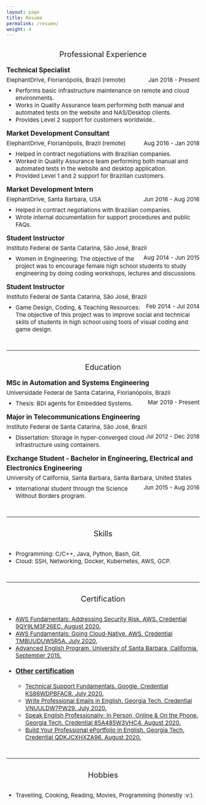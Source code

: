 ```yaml
---
layout: page
title: Resume
permalink: /resume/
weight: 4
---
```


<style>
p
{
  margin:0;
  padding:0;
  font-size:15px;
  line-height:25px;
}

pt
{
   font-size:20px; 
}

pp
{
   font-size:17px; 
}

ul li
{
 font-size:15px;
}
</style>


<br>
<center><pt>Professional Experience</pt></center>
<br>

<pp><strong>Technical Specialist</strong></pp>
<p>
  <span style="float: left">ElephantDrive, Florianópolis, Brazil (remote)</span>
  <span style="float: right">Jan 2018 - Present</span>
</p> 
<br>
<ul>
  <li>Performs basic infrastructure maintenance on remote and cloud environments.</li>
  <li>Works in Quality Assurance team performing both manual and automated tests on the website and NAS/Desktop clients.</li>
  <li>Provides Level 2 support for customers worldwide..</li>
</ul>

<pp><strong>Market Development Consultant</strong></pp>
<p>
  <span style="float: left">ElephantDrive, Florianópolis, Brazil (remote)</span>
  <span style="float: right">Aug 2016 - Jan 2018</span>
</p> 
<br>
<ul>
  <li>Helped in contract negotiations with Brazilian companies.</li>
  <li>Worked in Quality Assurance team performing both manual and automated tests in the website and desktop application.</li>
  <li>Provided Level 1 and 2 support for Brazilian customers.</li>
</ul>

<pp><strong>Market Development Intern</strong></pp>
<p>
  <span style="float: left">ElephantDrive, Santa Barbara, USA</span>
  <span style="float: right">Jun 2016 - Aug 2016</span>
</p> 
<br>
<ul>
  <li>Helped in contract negotiations with Brazilian companies.</li>
  <li>Wrote internal documentation for support procedures and public FAQs.</li>
</ul>

<pp><strong>Student Instructor</strong></pp>
<p>
  <span style="float: left">Instituto Federal de Santa Catarina, São José, Brazil</span>
  <span style="float: right">Aug 2014 - Jun 2015</span>
</p>
<br>
<ul>
  <li>Women in Engineering: The objective of the project was to encourage female high school students to study engineering by doing coding workshops, lectures and discussions.</li>
</ul>

<pp><strong>Student Instructor</strong></pp>
<p>
  <span style="float: left">Instituto Federal de Santa Catarina, São José, Brazil</span>
  <span style="float: right">Feb 2014 - Jul 2014</span>
</p>
<br>
<ul>
<li>Game Design, Coding, & Teaching Resources: The objective of this project was to improve social and technical skills of students in high school using tools of visual coding and game design.</li>
</ul>

<br>

----

<br>
<center><pt>Education</pt></center>
<br>

<pp><strong>MSc in Automation and Systems Engineering</strong></pp>
<p>
  <span style="float: left">Universidade Federal de Santa Catarina, Florianópolis, Brazil</span>
  <span style="float: right">Mar 2019 - Present</span>
</p>
<br>
<ul>
    <li>Thesis: BDI agents for Embedded Systems.</li>
</ul>


<pp><strong>Major in Telecommunications Engineering</strong></pp>
<p>
  <span style="float: left">Instituto Federal de Santa Catarina, São José, Brazil</span>
  <span style="float: right">Jul 2012 - Dec 2018</span>
</p>
<br>
<ul>
    <li>Dissertation: Storage in hyper-converged cloud infrastructure using containers.</li>
</ul>

<pp><strong>Exchange Student - Bachelor in Engineering, Electrical and Electronics Engineering</strong></pp>
<p>
  <span style="float: left">University of California, Santa Barbara, Santa Barbara, United States</span>
  <span style="float: right">Jun 2015 - Aug 2016</span>
</p>
<br>
<ul>
    <li>International student through the Science Without Borders program.</li>
</ul>

<br>

----

<br>
<center><pt>Skills</pt></center>
<br>

<ul>
    <li>Programming: C/C++, Java, Python, Bash, Git.</li>
    <li>Cloud: SSH, Networking, Docker, Kubernetes, AWS, GCP.</li>
</ul>

<br>

----

<br>
<center><pt>Certification</pt></center>
<br>

<ul>
    <li><a href="https://coursera.org/verify/9QY9LM3F26EC">AWS Fundamentals: Addressing Security Risk. AWS. Credential 9QY9LM3F26EC. August 2020.</a></li>
    <li><a href="https://coursera.org/verify/TMBUUDUW5R5A">AWS Fundamentals: Going Cloud-Native. AWS. Credential TMBUUDUW5R5A. July 2020.</a></li>
    <li><a href="https://professional.ucsb.edu/">Advanced English Program. University of Santa Barbara, California. September 2015.</a></li>
    <li>
        <div class="panel-group">
            <div class="panel panel-default">
                <div class="panel-heading">
                <h4 class="panel-title">
                    <a data-toggle="collapse" href="#collapse1" style="font-size:17px">Other certification</a>
                </h4>
                </div>
                <div id="collapse1" class="panel-collapse collapse">
                <ul>
                    <li><a href="https://coursera.org/verify/KS86WDPBFACR">Technical Support Fundamentals. Google. Credential KS86WDPBFACR. July 2020.</a></li>
                    <li><a href="https://coursera.org/verify/VNUULDW7PW29">Write Professional Emails in English. Georgia Tech. Credential VNUULDW7PW29. July 2020.</a></li>
                    <li><a href="https://coursera.org/verify/85A485W3VHC4">Speak English Professionally: In Person, Online & On the Phone. Georgia Tech. Credential 85A485W3VHC4. August 2020.</a></li>
                    <li><a href="https://coursera.org/verify/QDKJCXHXZA96">Build Your Professional ePortfolio in English. Georgia Tech. Credential QDKJCXHXZA96. August 2020.</a></li>
                </ul>
                </div>
            </div>
        </div>
    </li>
</ul>

<br>

----

<br>
<center><pt>Hobbies</pt></center>
<br>

<ul>
    <li>Travelling, Cooking, Reading, Movies, Programming (honestly :v:).</li>
</ul>